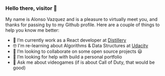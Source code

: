 ### Hello there, visitor 👋

<!--
**alonsovzqz/alonsovzqz** is a ✨ _special_ ✨ repository because its `README.md` (this file) appears on your GitHub profile.

Here are some ideas to get you started:

- 🔭 I’m currently working on ...
- 🌱 I’m currently learning ...
- 👯 I’m looking to collaborate on ...
- 🤔 I’m looking for help with ...
- 💬 Ask me about ...
- 📫 How to reach me: ...
- 😄 Pronouns: ...
- ⚡ Fun fact: ...
-->

My name is Alonso Vazquez and is a pleasure to virtually meet you, and thanks for passing by to my Github profile. Here are a couple of things to help you know me better:

- 🔭 I’m currently work as a React  developer at [Distillery](https://distillery.com/)
- 🤓 I'm re-learning about Algorithms & Data Structures at [Udacity](https://udacity.com/)
- 🤝 I’m looking to collaborate on some open source projects 😃
- 🤔 I’m looking for help with build a personal portfolio
- 💬 Ask me about videogames (if is about Call of Duty, that would be good)
